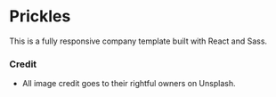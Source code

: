 # Prickles

This is a fully responsive company template built with React and Sass.

### Credit

* All image credit goes to their rightful owners on Unsplash.

